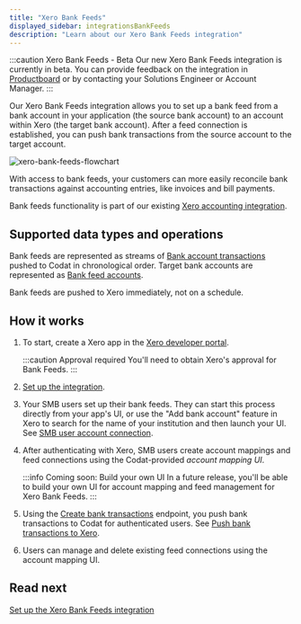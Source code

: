 ```yaml
---
title: "Xero Bank Feeds"
displayed_sidebar: integrationsBankFeeds
description: "Learn about our Xero Bank Feeds integration"
---
```


:::caution Xero Bank Feeds - Beta
Our new Xero Bank Feeds integration is currently in beta. You can provide feedback on the integration in <a href="https://codat.productboard.com/feature-board/1378101-feature-organization/features/15391330/detail" target="_blank">Productboard</a> or by contacting your Solutions Engineer or Account Manager.
:::

Our Xero Bank Feeds integration allows you to set up a bank feed from a bank account in your application (the source bank account) to an account within Xero (the target bank account). After a feed connection is established, you can push bank transactions from the source account to the target account.

![xero-bank-feeds-flowchart](/img/bank-feeds/xero-bank-feeds/xero-bank-feeds-flow-amended.png "Flowchart showing bank transactions pushed from your application to Xero")

With access to bank feeds, your customers can more easily reconcile bank transactions against accounting entries, like invoices and bill payments.

Bank feeds functionality is part of our existing [Xero accounting integration](/integrations/accounting/xero/accounting-xero).

## Supported data types and operations​

Bank feeds are represented as streams of [Bank account transactions](/bank-feeds-api#/schemas/BankTransactions) pushed to Codat in chronological order. Target bank accounts are represented as [Bank feed accounts](/bank-feeds-api#/schemas/BankFeedAccount).

Bank feeds are pushed to Xero immediately, not on a schedule.

## How it works​

1. To start, create a Xero app in the <a href="https://developer.xero.com/" target="_blank">Xero developer portal</a>.

   :::caution Approval required
   You'll need to obtain Xero's approval for Bank Feeds.
   :::

2. [Set up the integration](/integrations/bank-feeds/xero-bank-feeds/xero-bank-feeds-setup).

3. Your SMB users set up their bank feeds. They can start this process directly from your app's UI, or use the "Add bank account" feature in Xero to search for the name of your institution and then launch your UI. See [SMB user account connection](/integrations/bank-feeds/xero-bank-feeds/xero-bank-feeds-smb-user).

4. After authenticating with Xero, SMB users create account mappings and feed connections using the Codat-provided _account mapping UI_.

   :::info Coming soon: Build your own UI
   In a future release, you'll be able to build your own UI for account mapping and feed management for Xero Bank Feeds.
   :::

5. Using the [Create bank transactions](/bank-feeds-api#/operations/create-bank-transactions) endpoint, you push bank transactions to Codat for authenticated users. See [Push bank transactions to Xero](/integrations/bank-feeds/xero-bank-feeds/xero-bank-feeds-push-bank-transactions).

6. Users can manage and delete existing feed connections using the account mapping UI.

## Read next​

[Set up the Xero Bank Feeds integration](/integrations/bank-feeds/xero-bank-feeds/xero-bank-feeds-setup)
